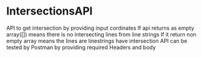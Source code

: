 # IntersectionsAPI
API to get intersection by providing input cordinates
If api returns as empty array([]) means there is no intersecting lines from line strings
If it return non empty array means the lines are linestrings have intersection
API can be tested by Postman by providing required Headers and body

